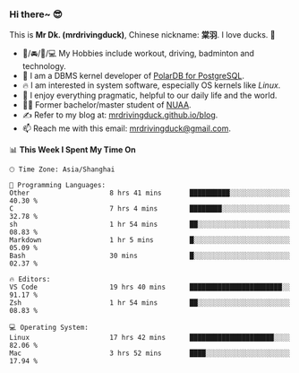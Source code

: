### Hi there~ 😎

This is **Mr Dk. (mrdrivingduck)**, Chinese nickname: **棠羽**. I love ducks. 🦆

- 💪/🚘/🏸/💻 My Hobbies include workout, driving, badminton and technology.
- 🍊 I am a DBMS kernel developer of [PolarDB for PostgreSQL](https://github.com/ApsaraDB/PolarDB-for-PostgreSQL).
- 🔥 I am interested in system software, especially OS kernels like *Linux*.
- 🔧 I enjoy everything pragmatic, helpful to our daily life and the world.
- 👨‍🎓 Former bachelor/master student of [NUAA](https://en.wikipedia.org/wiki/Nanjing_University_of_Aeronautics_and_Astronautics).
- ✍ Refer to my blog at: [mrdrivingduck.github.io/blog](https://mrdrivingduck.github.io/blog/).
- 📫 Reach me with this email: [mrdrivingduck@gmail.com](mailto:mrdrivingduck@gmail.com).

<!--START_SECTION:waka-->
📊 **This Week I Spent My Time On** 

```text
🕑︎ Time Zone: Asia/Shanghai

💬 Programming Languages: 
Other                    8 hrs 41 mins       ██████████░░░░░░░░░░░░░░░   40.30 % 
C                        7 hrs 4 mins        ████████░░░░░░░░░░░░░░░░░   32.78 % 
sh                       1 hr 54 mins        ██░░░░░░░░░░░░░░░░░░░░░░░   08.83 % 
Markdown                 1 hr 5 mins         █░░░░░░░░░░░░░░░░░░░░░░░░   05.09 % 
Bash                     30 mins             █░░░░░░░░░░░░░░░░░░░░░░░░   02.37 % 

🔥 Editors: 
VS Code                  19 hrs 40 mins      ███████████████████████░░   91.17 % 
Zsh                      1 hr 54 mins        ██░░░░░░░░░░░░░░░░░░░░░░░   08.83 % 

💻 Operating System: 
Linux                    17 hrs 42 mins      █████████████████████░░░░   82.06 % 
Mac                      3 hrs 52 mins       ████░░░░░░░░░░░░░░░░░░░░░   17.94 % 
```


<!--END_SECTION:waka-->

<!-- ![Mr Dk.'s GitHub Stats](https://github-readme-stats.vercel.app/api?username=mrdrivingduck&count_private&show_icons=true&theme=buefy) -->

<!-- ![Most Used Languages](https://github-readme-stats.vercel.app/api/top-langs/?username=mrdrivingduck&exclude_repo=mips32-CPU,snort-tcp-socket&theme=buefy&layout=compact&langs_count=10) -->


<!--
**mrdrivingduck/mrdrivingduck** is a ✨ _special_ ✨ repository because its `README.md` (this file) appears on your GitHub profile.

Here are some ideas to get you started:

- 🔭 I’m currently working on ...
- 🌱 I’m currently learning ...
- 👯 I’m looking to collaborate on ...
- 🤔 I’m looking for help with ...
- 💬 Ask me about ...
- 📫 How to reach me: ...
- 😄 Pronouns: ...
- ⚡ Fun fact: ...
-->
